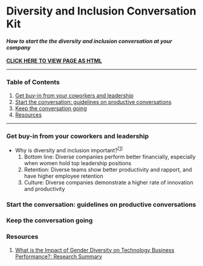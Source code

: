 # Diversity and Inclusion Conversation Kit

#### _How to start the the diversity and inclusion conversation at your company_

**[CLICK HERE TO VIEW PAGE AS HTML](http://htmlpreview.github.com/?https://github.com/numfocus/diversity-and-inclusion-conversation-kit/blob/master/guide.html)**

-----

### Table of Contents
  1. [Get buy-in from your coworkers and leadership](#buy-in)
  1. [Start the conversation: guidelines on productive conversations](#start-convo)
  1. [Keep the conversation going](#cont-convo)
  1. [Resources](#resources)

-----

### <a name="buy-in"></a> Get buy-in from your coworkers and leadership
  - Why is diversity and inclusion important?<sup>[[1](#r-1)]</sup>
    1. Bottom line: Diverse companies perform better financially, especially when women hold top leadership positions
    1. Retention: Diverse teams show better productivity and rapport, and have higher employee retention
    1. Culture: Diverse companies demonstrate a higher rate of innovation and productivity

### <a name="start-convo"></a> Start the conversation: guidelines on productive conversations

### <a name="cont-convo"></a> Keep the conversation going

### <a name="resources"></a> Resources
  1. <a name="r-1"></a> [What is the Impact of Gender Diversity on Technology Business Performance?: Research Summary](https://www.ncwit.org/sites/default/files/resources/impactgenderdiversitytechbusinessperformance_print.pdf)

